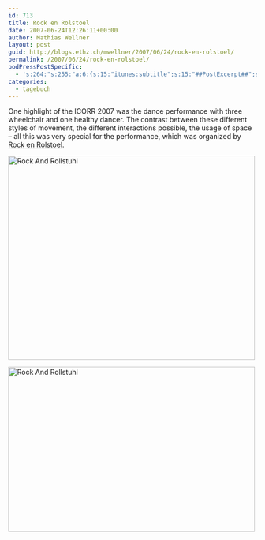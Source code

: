 ```yaml
---
id: 713
title: Rock en Rolstoel
date: 2007-06-24T12:26:11+00:00
author: Mathias Wellner
layout: post
guid: http://blogs.ethz.ch/mwellner/2007/06/24/rock-en-rolstoel/
permalink: /2007/06/24/rock-en-rolstoel/
podPressPostSpecific:
  - 's:264:"s:255:"a:6:{s:15:"itunes:subtitle";s:15:"##PostExcerpt##";s:14:"itunes:summary";s:15:"##PostExcerpt##";s:15:"itunes:keywords";s:17:"##WordPressCats##";s:13:"itunes:author";s:10:"##Global##";s:15:"itunes:explicit";s:7:"Default";s:12:"itunes:block";s:7:"Default";}";";'
categories:
  - tagebuch
---
```

One highlight of the ICORR 2007 was the dance performance with three wheelchair and one healthy dancer. The contrast between these different styles of movement, the different interactions possible, the usage of space &#8211; all this was very special for the performance, which was organized by [Rock en Rolstoel](http://www.rockenrolstoel.nl/).

[<img src="http://farm2.static.flickr.com/1323/561618384_9221a90cc7.jpg" alt="Rock And Rollstuhl" height="414" width="500" />](http://www.flickr.com/photos/mwellner/561618384/ "Fotosharing")

[<img src="http://farm2.static.flickr.com/1330/562037931_d53670d3d4.jpg" width="500" height="334" alt="Rock And Rollstuhl" />](http://www.flickr.com/photos/mwellner/562037931/ "Photo Sharing")